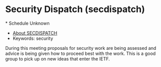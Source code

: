 # Security Dispatch (secdispatch)
<IETFschedule>* Schedule Unknown</IETFschedule>
* [About SECDISPATCH](https://datatracker.ietf.org/group/secdispatch/about/)
* Keywords: security

During this meeting proposals for security work are being assessed and advice is being given how to proceed best with the work. This is a good group to pick up on new ideas that enter the IETF.